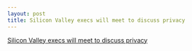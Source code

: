 ```yaml
---
layout: post
title: Silicon Valley execs will meet to discuss privacy
---
```


[Silicon Valley execs will meet to discuss privacy](https://www.axios.com/silicon-valley-execs-meet-to-discuss-privacy-policy--228b6feb-0b06-4ed8-9065-70340d2f0105.html)
